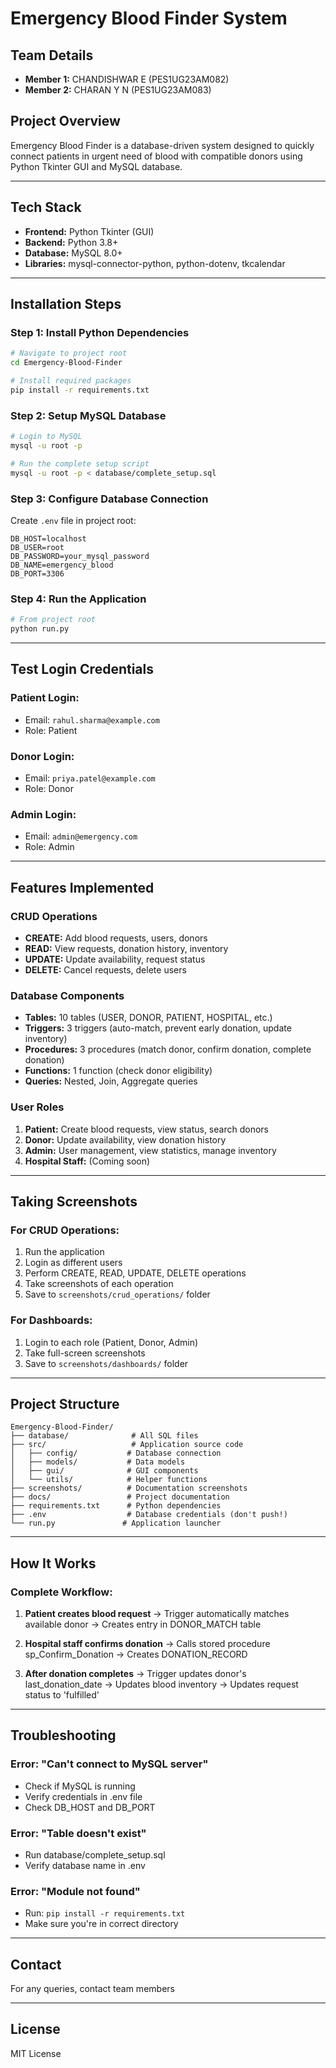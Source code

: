 # Emergency Blood Finder System

## Team Details
- **Member 1:** CHANDISHWAR E (PES1UG23AM082)
- **Member 2:** CHARAN Y N (PES1UG23AM083)

## Project Overview
Emergency Blood Finder is a database-driven system designed to quickly connect patients 
in urgent need of blood with compatible donors using Python Tkinter GUI and MySQL database.

---

## Tech Stack
- **Frontend:** Python Tkinter (GUI)
- **Backend:** Python 3.8+
- **Database:** MySQL 8.0+
- **Libraries:** mysql-connector-python, python-dotenv, tkcalendar

---

## Installation Steps

### Step 1: Install Python Dependencies

```bash
# Navigate to project root
cd Emergency-Blood-Finder

# Install required packages
pip install -r requirements.txt
```

### Step 2: Setup MySQL Database

```bash
# Login to MySQL
mysql -u root -p

# Run the complete setup script
mysql -u root -p < database/complete_setup.sql
```

### Step 3: Configure Database Connection

Create `.env` file in project root:

```
DB_HOST=localhost
DB_USER=root
DB_PASSWORD=your_mysql_password
DB_NAME=emergency_blood
DB_PORT=3306
```

### Step 4: Run the Application

```bash
# From project root
python run.py
```

---

## Test Login Credentials

### Patient Login:
- Email: `rahul.sharma@example.com`
- Role: Patient

### Donor Login:
- Email: `priya.patel@example.com`
- Role: Donor

### Admin Login:
- Email: `admin@emergency.com`
- Role: Admin

---

## Features Implemented

### CRUD Operations
- **CREATE:** Add blood requests, users, donors
- **READ:** View requests, donation history, inventory
- **UPDATE:** Update availability, request status
- **DELETE:** Cancel requests, delete users

### Database Components
- **Tables:** 10 tables (USER, DONOR, PATIENT, HOSPITAL, etc.)
- **Triggers:** 3 triggers (auto-match, prevent early donation, update inventory)
- **Procedures:** 3 procedures (match donor, confirm donation, complete donation)
- **Functions:** 1 function (check donor eligibility)
- **Queries:** Nested, Join, Aggregate queries

### User Roles
1. **Patient:** Create blood requests, view status, search donors
2. **Donor:** Update availability, view donation history
3. **Admin:** User management, view statistics, manage inventory
4. **Hospital Staff:** (Coming soon)

---

## Taking Screenshots

### For CRUD Operations:
1. Run the application
2. Login as different users
3. Perform CREATE, READ, UPDATE, DELETE operations
4. Take screenshots of each operation
5. Save to `screenshots/crud_operations/` folder

### For Dashboards:
1. Login to each role (Patient, Donor, Admin)
2. Take full-screen screenshots
3. Save to `screenshots/dashboards/` folder

---

## Project Structure

```
Emergency-Blood-Finder/
├── database/              # All SQL files
├── src/                   # Application source code
│   ├── config/           # Database connection
│   ├── models/           # Data models
│   ├── gui/              # GUI components
│   └── utils/            # Helper functions
├── screenshots/          # Documentation screenshots
├── docs/                 # Project documentation
├── requirements.txt      # Python dependencies
├── .env                  # Database credentials (don't push!)
└── run.py               # Application launcher
```

---

## How It Works

### Complete Workflow:

1. **Patient creates blood request** 
   → Trigger automatically matches available donor
   → Creates entry in DONOR_MATCH table

2. **Hospital staff confirms donation**
   → Calls stored procedure sp_Confirm_Donation
   → Creates DONATION_RECORD

3. **After donation completes**
   → Trigger updates donor's last_donation_date
   → Updates blood inventory
   → Updates request status to 'fulfilled'

---


## Troubleshooting

### Error: "Can't connect to MySQL server"
- Check if MySQL is running
- Verify credentials in .env file
- Check DB_HOST and DB_PORT

### Error: "Table doesn't exist"
- Run database/complete_setup.sql
- Verify database name in .env

### Error: "Module not found"
- Run: `pip install -r requirements.txt`
- Make sure you're in correct directory

---

## Contact
For any queries, contact team members

---

## License
MIT License
